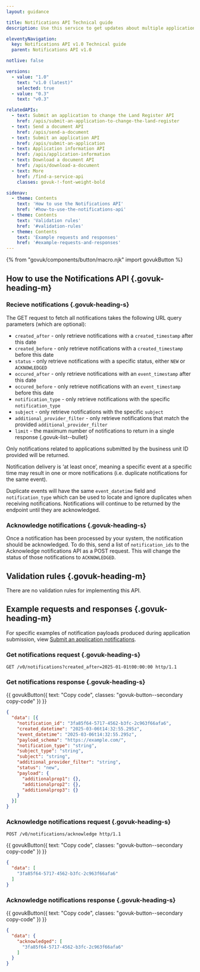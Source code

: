 ```yaml
---
layout: guidance

title: Notifications API Technical guide
description: Use this service to get updates about multiple applications submitted by the same business unit.

eleventyNavigation:
  key: Notifications API v1.0 Technical guide
  parent: Notifications API v1.0

notlive: false

versions:
  - value: "1.0"
    text: "v1.0 (latest)"
    selected: true
  - value: "0.3"
    text: "v0.3"

relatedAPIs:
  - text: Submit an application to change the Land Register API
    href: /apis/submit-an-application-to-change-the-land-register 
  - text: Send a document API
    href: /apis/send-a-document
  - text: Submit an application API
    href: /apis/submit-an-application
  - text: Application information API
    href: /apis/application-information
  - text: Download a document API
    href: /apis/download-a-document
  - text: More
    href: /find-a-service-api
    classes: govuk-!-font-weight-bold

sidenav:
  - theme: Contents
    text: 'How to use the Notifications API'
    href: '#how-to-use-the-notifications-api'
  - theme: Contents
    text: 'Validation rules'
    href: '#validation-rules'
  - theme: Contents
    text: 'Example requests and responses'
    href: '#example-requests-and-responses'
---
```

{% from "govuk/components/button/macro.njk" import govukButton %}

<section>

## How to use the Notifications API {.govuk-heading-m}

### Recieve notifications {.govuk-heading-s}

The GET request to fetch all notifications takes the following URL query parameters (which are optional):

- `created_after` - only retrieve notifications with a `created_timestamp` after this date
- `created_before` - only retrieve notifications with a `created_timestamp` before this date
- `status` - only retrieve notifications with a specific status, either `NEW` or `ACKNOWLEDGED`
- `occured_after` - only retrieve notifications with an `event_timestamp` after this date
- `occured_before` - only retrieve notifications with an `event_timestamp` before this date
- `notification_type` - only retrieve notifications with the specific `notification_type`
- `subject` - only retrieve notifications with the specific `subject`
- `additional_provider_filter` - only retrieve notifications that match the provided `additional_provider_filter`
- `limit` - the maximum number of notifications to return in a single response
{.govuk-list--bullet}

Only notifications related to applications submitted by the business unit ID provided will be returned.

Notification delivery is ‘at least once’, meaning a specific event at a specific time may result in one or more notifications (i.e. duplicate notifications for the same event).

Duplicate events will have the same `event_datetime` field and `notification_type` which can be used to locate and ignore duplicates when receiving notifications. Notifications will continue to be returned by the endpoint until they are acknowledged.

### Acknowledge notifications {.govuk-heading-s}

Once a notification has been processed by your system, the notification should be acknowledged. To do this, send a list of `notification_ids` to the Acknowledge notifications API as a POST request. This will change the status of those notifications to `ACKNOWLEDGED`.

</section>
<section>

## Validation rules {.govuk-heading-m}

There are no validation rules for implementing this API.

</section>
<section>

## Example requests and responses {.govuk-heading-m}

For specific examples of notification payloads produced during application submission, view [Submit an application notifications](/apis/submit-an-application).

### Get notifications request {.govuk-heading-s}

`GET /v0/notifications?created_after=2025-01-01t00:00:00 http/1.1`

### Get notifications response {.govuk-heading-s}

<div class="code-wrapper">
{{ govukButton({ text: "Copy code", classes: "govuk-button--secondary copy-code" }) }}

```json
{
  "data": [{
    "notification_id": "3fa85f64-5717-4562-b3fc-2c963f66afa6",
    "created_datetime": "2025-03-06t14:32:55.295z",
    "event_datetime": "2025-03-06t14:32:55.295z",
    "payload_schema": "https://example.com/",
    "notification_type": "string",
    "subject_type": "string",
    "subject": "string",
    "additional_provider_filter": "string",
    "status": "new",
    "payload": {
      "additionalprop1": {},
      "additionalprop2": {},
      "additionalprop3": {}
    }
  }]
}
```

</div>

### Acknowledge notifications request {.govuk-heading-s}

`POST /v0/notifications/acknowledge http/1.1`

<div class="code-wrapper">
{{ govukButton({ text: "Copy code", classes: "govuk-button--secondary copy-code" }) }}

```json
{
  "data": [
    "3fa85f64-5717-4562-b3fc-2c963f66afa6"
  ]
}
```
</div>

### Acknowledge notifications response {.govuk-heading-s}

<div class="code-wrapper">
{{ govukButton({ text: "Copy code", classes: "govuk-button--secondary copy-code" }) }}

```json
{
  "data": {
    "acknowledged": [
      "3fa85f64-5717-4562-b3fc-2c963f66afa6"
    ]
  }
}
```
</div>

</section>
